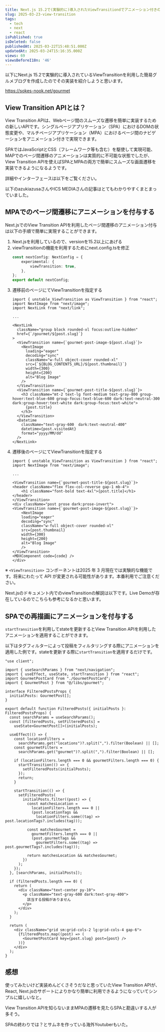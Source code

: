 ```yaml
---
title: Next.js 15.2で(実験的に)導入されたViewTransitiondでアニメーション付きのグルメブログを作成してみた
slug: 2025-03-23-view-transition
tags:
  - tech
  - next
  - react
isPublished: true
isDeleted: false
publishedAt: 2025-03-22T15:48:51.000Z
updatedAt: 2025-03-24T15:16:35.000Z
views: 69
viewsBeforeI18n: '46'
---
```


以下にNext.js 15.2で実験的に導入されているViewTransitionを利用した簡易グルメブログを作成したのでその実装を紹介しようと思います。

https://sokes-nook.net/gourmet


## View Transition APIとは？
View Transition APIは、Webページ間のスムーズな遷移を簡単に実装するための新しいAPIです。シングルページアプリケーション（SPA）におけるDOMの状態変更や、マルチページアプリケーション（MPA）におけるページ間のナビゲーションをアニメーション付きで実現できます。

SPAではJavaScriptとCSS（フレームワーク等も含む）を駆使して実現可能、MAPでのページ間遷移のアニメーションは実質的に不可能な状態でしたが、View Transition APIを使えばSPAとMPAの両方で簡単にスムーズな画面遷移を実装できるようになるようです。

詳細やインターフェースは以下をご覧ください。
<Bookmark href="https://developer.mozilla.org/en-US/docs/Web/API/View_Transition_API" />

以下のazukiazusaさんやICS MEDIAさんの記事はとてもわかりやすくまとまっていました。
<Bookmark href="https://azukiazusa.dev/blog/declarative-page-transition-animation-with-react-viewtransition-component/" />

<Bookmark href="https://ics.media/entry/230510/" />

## MPAでのページ間遷移にアニメーションを付与する
Next.jsでのView Transition APIを利用したページ間遷移のアニメーション付与は以下の手順で簡単に実現することができます。
1. Next.jsを利用しているので、versionを15.2以上にあげる
2. viewTransitionの機能を利用するためにnext.config.tsを修正
    ```ts:next.config.ts
    const nextConfig: NextConfig = {
        experimental: {
            viewTransition: true,
        },
    };
    export default nextConfig;
    ```
3. 遷移前のページにてViewTransitionを指定する
    ```tsx:app/gourmet/page.tsx
    import { unstable_ViewTransition as ViewTransition } from "react";
    import NextImage from "next/image";
    import NextLink from "next/link";
    
    ...

    <NextLink
      className="group block rounded-xl focus:outline-hidden"
      href={`/gourmet/${post.slug}`}
    >
      <ViewTransition name={`gourmet-post-image-${post.slug}`}>
        <NextImage
          loading="eager"
          decoding="sync"
          className="w-full object-cover rounded-xl"
          src={`${BLOG_CONTENTS_URL}/${post.thumbnail}`}
          width={300}
          height={200}
          alt="Blog Image"
        />
      </ViewTransition>
      <ViewTransition name={`gourmet-post-title-${post.slug}`}>
        <h3 className="mt-2 text-lg font-medium text-gray-800 group-hover:text-blue-600 group-focus:text-blue-600 dark:text-neutral-300 dark:group-hover:text-white dark:group-focus:text-white">
          {post.title}
        </h3>
      </ViewTransition>
      <Datetime
        className="text-gray-600  dark:text-neutral-400"
        datetime={post.visitedAt}
        format="yyyy/MM/dd"
      />
    </NextLink>
    ```
4. 遷移後のページにてViewTransitionを指定する
    ```tsx:app/gourmet/[slug]/page.tsx
    import { unstable_ViewTransition as ViewTransition } from "react";
    import NextImage from "next/image";
    
    ...

    <ViewTransition name={`gourmet-post-title-${post.slug}`}>
    <header className="flex flex-col-reverse gap-1 mb-4">
        <h1 className="font-bold text-4xl">{post.title}</h1>
    </header>
    </ViewTransition>
    <div className="post prose dark:prose-invert">
    <ViewTransition name={`gourmet-post-image-${post.slug}`}>
        <NextImage
        loading="eager"
        decoding="sync"
        className="w-full object-cover rounded-xl"
        src={post.thumbnail}
        width={300}
        height={200}
        alt="Blog Image"
        />
    </ViewTransition>
    <MDXComponent code={code} />
    </div>
    ```

※ `<ViewTransition>` コンポーネントは2025 年 3 月現在では実験的な機能です。将来にわたって API が変更される可能性があります。本番利用でご注意ください。

Next.jsのドキュメント内でのviewTransitionの解説は以下です。Live Demoが存在しているのでこちらも参考になるかと思います。
<Bookmark href="https://nextjs.org/docs/app/api-reference/config/next-config-js/viewTransition" />

## SPAでの再描画にアニメーションを付与する
`startTransition`を利用してstateを更新するとView Transition APIを利用したアニメーションを適用することができます。

以下はタグフィルターによって投稿をフィルタリングする際にアニメーションを適用した例です。stateを更新する際に`startTransition`を適用するだけです。

```tsx:FilteredPosts.tsx
"use client";

import { useSearchParams } from "next/navigation";
import { useEffect, useState, startTransition } from "react";
import GourmetPostCard from "./GourmetPostCard";
import { GourmetPost } from "@/libs/gourmet";

interface FilteredPostsProps {
  initialPosts: GourmetPost[];
}

export default function FilteredPosts({ initialPosts }: FilteredPostsProps) {
  const searchParams = useSearchParams();
  const [filteredPosts, setFilteredPosts] =
    useState<GourmetPost[]>(initialPosts);

  useEffect(() => {
    const locationFilters =
      searchParams.get("locations")?.split(",").filter(Boolean) || [];
    const gourmetFilters =
      searchParams.get("gourmet")?.split(",").filter(Boolean) || [];

    if (locationFilters.length === 0 && gourmetFilters.length === 0) {
      startTransition(() => {
        setFilteredPosts(initialPosts);
      });
      return;
    }

    startTransition(() => {
      setFilteredPosts(
        initialPosts.filter((post) => {
          const matchesLocation =
            locationFilters.length === 0 ||
            (post.locationTags &&
              locationFilters.some((tag) => post.locationTags?.includes(tag)));

          const matchesGourmet =
            gourmetFilters.length === 0 ||
            (post.gourmetTags &&
              gourmetFilters.some((tag) => post.gourmetTags?.includes(tag)));

          return matchesLocation && matchesGourmet;
        })
      );
    });
  }, [searchParams, initialPosts]);

  if (filteredPosts.length === 0) {
    return (
      <div className="text-center py-10">
        <p className="text-gray-600 dark:text-gray-400">
          該当する投稿がありません
        </p>
      </div>
    );
  }

  return (
    <div className="grid sm:grid-cols-2 lg:grid-cols-4 gap-6">
      {filteredPosts.map((post) => (
        <GourmetPostCard key={post.slug} post={post} />
      ))}
    </div>
  );
}
```


## 感想
使ってみたいけど実装めんどくさそうだなと思っていたView Transition APIが、React, Next.jsのサポートによりかなり簡単に利用できるようになっていてシンプルに嬉しいなと。

View Transition APIを知らないままMPAの遷移を見たらSPAと勘違いする人が多そう。

SPAの終わりでは？とサムネを作っている海外Youtuberもいた。

<YouTubeEmbed url="https://www.youtube.com/watch?v=zFWd9tON4js" />  
